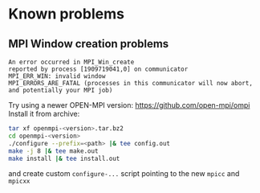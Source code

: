 # Known problems

## MPI Window creation problems
```text
An error occurred in MPI_Win_create
reported by process [1909719041,0] on communicator
MPI_ERR_WIN: invalid window
MPI_ERRORS_ARE_FATAL (processes in this communicator will now abort, and potentially your MPI job)
```

Try using a newer OPEN-MPI version: https://github.com/open-mpi/ompi
Install it from archive:

```bash
tar xf openmpi-<version>.tar.bz2
cd openmpi-<version>
./configure --prefix=<path> |& tee config.out
make -j 8 |& tee make.out
make install |& tee install.out
```
and create custom `configure-...` script pointing to the new `mpicc` and `mpicxx`